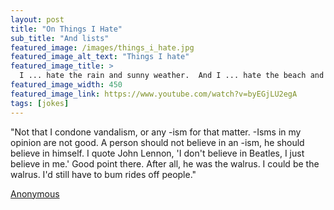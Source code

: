 ```yaml
---
layout: post
title: "On Things I Hate"
sub_title: "And lists"
featured_image: /images/things_i_hate.jpg
featured_image_alt_text: "Things I hate"
featured_image_title: >
  I ... hate the rain and sunny weather.  And I ... hate the beach and mountains too.
featured_image_width: 450
featured_image_link: https://www.youtube.com/watch?v=byEGjLU2egA
tags: [jokes]
---
```


"Not that I condone vandalism, or any -ism for that matter.  -Isms in my opinion are not good.  A person should not
believe in an -ism, he should believe in himself.  I quote John Lennon, 'I don't believe in Beatles, I just believe in
me.'  Good point there.  After all, he was the walrus.  I could be the walrus.  I'd still have to bum rides off people."

[Anonymous](https://www.youtube.com/watch?v=0KFVLWX7eEY)
